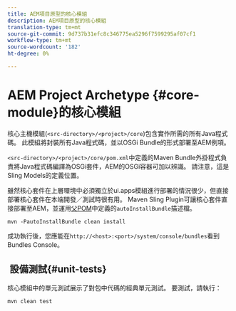 ```yaml
---
title: AEM項目原型的核心模組
description: AEM項目原型的核心模組
translation-type: tm+mt
source-git-commit: 9d737b31efc8c346775ea5296f7599295af07cf1
workflow-type: tm+mt
source-wordcount: '182'
ht-degree: 0%

---
```



# AEM Project Archetype {#core-module}的核心模組

核心主機模組(`<src-directory>/<project>/core`)包含實作所需的所有Java程式碼。 此模組將封裝所有Java程式碼，並以OSGi Bundle的形式部署至AEM例項。

`<src-directory>/<project>/core/pom.xml`中定義的Maven Bundle外掛程式負責將Java程式碼編譯為OSGi套件，AEM的OSGi容器可加以辨識。 請注意，這是Sling Models的定義位置。

雖然核心套件在上層環境中必須獨立於ui.apps模組進行部署的情況很少，但直接部署核心套件在本端開發／測試時很有用。 Maven Sling Plugin可讓核心套件直接部署至AEM，並運用[父POM](/help/developing/archetype/using.md#parent-pom)中定義的`autoInstallBundle`描述檔。

```shell
mvn -PautoInstallBundle clean install
```

成功執行後，您應能在`http://<host>:<port>/system/console/bundles`看到Bundles Console。

##  設備測試{#unit-tests}

核心模組中的單元測試展示了對包中代碼的經典單元測試。 要測試，請執行：

```shell
mvn clean test
```
